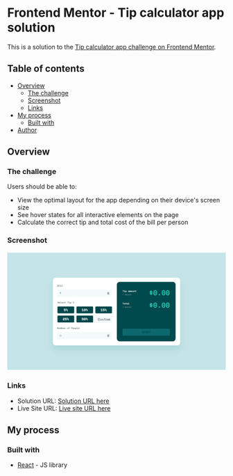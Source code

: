 # Frontend Mentor - Tip calculator app solution

This is a solution to the [Tip calculator app challenge on Frontend Mentor](https://www.frontendmentor.io/challenges/tip-calculator-app-ugJNGbJUX).

## Table of contents

- [Overview](#overview)
  - [The challenge](#the-challenge)
  - [Screenshot](#screenshot)
  - [Links](#links)
- [My process](#my-process)
  - [Built with](#built-with)
- [Author](#author)

## Overview

### The challenge

Users should be able to:

- View the optimal layout for the app depending on their device's screen size
- See hover states for all interactive elements on the page
- Calculate the correct tip and total cost of the bill per person

### Screenshot

![](./src/assets/images/screenshot.png)

### Links

- Solution URL: [Solution URL here](https://teonatsiramua.github.io/tip-calculator/)
- Live Site URL: [Live site URL here](https://teonatsiramua.github.io/tip-calculator/)

## My process

### Built with

- [React](https://reactjs.org/) - JS library
